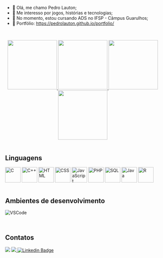 - 👋 Olá, me chamo Pedro Lauton;
- 👀 Me interesso por jogos, histórias e tecnologias;
- 🌱 No momento, estou cursando ADS no IFSP - Câmpus Guarulhos;
- 💼 Portfólio: https://pedrolauton.github.io/portfolio/

## 

<br/>

<div align="center">
    <a href="https://github.com/PedroLauton#gh-light-mode-only">
        <img height="160em" src="https://github-readme-stats.vercel.app/api/top-langs/?username=PedroLauton&layout=compact&count_private=true&theme=graywhite&show" />
        <img height="160em" src="https://github-readme-streak-stats.herokuapp.com?user=PedroLauton&theme=graywhite&locale=pt_BR" />
    </a>
    <a href="https://github.com/PedroLauton#gh-dark-mode-only">
        <img height="160em" src="https://github-readme-stats.vercel.app/api/top-langs/?username=PedroLauton&layout=compact&count_private=true&theme=gotham&show" />
        <img height="160em" src="https://github-readme-streak-stats.herokuapp.com?user=PedroLauton&theme=gotham&locale=pt_BR" />
    </a>
</div>

<br/>

## Linguagens

<div align="left">
     <img align="center" height="50em" src="https://cdn.jsdelivr.net/gh/devicons/devicon/icons/c/c-original.svg" title="C"/> 
     <img align="center" height="50em" src="https://cdn.jsdelivr.net/gh/devicons/devicon/icons/cplusplus/cplusplus-original.svg"              title="C++" />
     <img align="center" height="50em" src="https://cdn.jsdelivr.net/gh/devicons/devicon/icons/html5/html5-original.svg" title="HTML"/>
     <img align="center" height="50em" src="https://cdn.jsdelivr.net/gh/devicons/devicon/icons/css3/css3-original.svg" title="CSS"/> 
     <img align="center" height="50em" src="https://cdn.jsdelivr.net/gh/devicons/devicon/icons/javascript/javascript-original.svg"            title="JavaScript" />
     <img align="center" height="50em" src="https://cdn.jsdelivr.net/gh/devicons/devicon@latest/icons/php/php-original.svg" title="PHP"/>
     <img align="center" height="50em" src="https://cdn.jsdelivr.net/gh/devicons/devicon@latest/icons/azuresqldatabase/azuresqldatabase-original.svg" title="SQL"/>
     <img align="center" height="50em" src="https://cdn.jsdelivr.net/gh/devicons/devicon@latest/icons/java/java-original-wordmark.svg" title="Java"/>
     <img align="center" height="50em" src="https://cdn.jsdelivr.net/gh/devicons/devicon@latest/icons/r/r-original.svg" title="R"/>
</div>

<br/>

## Ambientes de desenvolvimento

![VSCode](https://img.shields.io/badge/Visual_Studio-007ACC?style=for-the-badge&logo=visual%20studio&logoColor=white)

<br/>

## Contatos

<a href="mailto:lautonpedro@gmail.com"><img src="https://img.shields.io/badge/-Gmail-%23333?style=for-the-badge&logo=gmail&logoColor=white" target="_blank"></a>
<a href="https://instagram.com/lauton.p?igshid=ZDdkNTZiNTM=" target="_blank"><img src="https://img.shields.io/badge/-Instagram-%23E4405F?style=for-the-badge&logo=instagram&logoColor=white" target="_blank">
[![Linkedin Badge](https://img.shields.io/badge/LinkedIn-0077B5?style=for-the-badge&logo=linkedin&logoColor=white)](https://www.linkedin.com/in/pedrolauton/)

